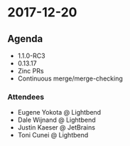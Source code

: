 # 2017-12-20

## Agenda

- 1.1.0-RC3
- 0.13.17
- Zinc PRs
- Continuous merge/merge-checking

### Attendees

- Eugene Yokota @ Lightbend
- Dale Wijnand @ Lightbend
- Justin Kaeser @ JetBrains
- Toni Cunei @ Lightbend
